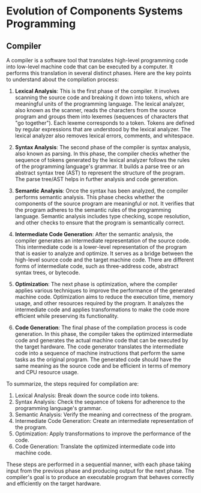 # Evolution of Components Systems Programming

## Compiler

A compiler is a software tool that translates high-level programming code into low-level machine code that can be executed by a computer. It performs this translation in several distinct phases. Here are the key points to understand about the compilation process:

1. **Lexical Analysis**: This is the first phase of the compiler. It involves scanning the source code and breaking it down into tokens, which are meaningful units of the programming language. The lexical analyzer, also known as the scanner, reads the characters from the source program and groups them into lexemes (sequences of characters that "go together"). Each lexeme corresponds to a token. Tokens are defined by regular expressions that are understood by the lexical analyzer. The lexical analyzer also removes lexical errors, comments, and whitespace.

2. **Syntax Analysis**: The second phase of the compiler is syntax analysis, also known as parsing. In this phase, the compiler checks whether the sequence of tokens generated by the lexical analyzer follows the rules of the programming language's grammar. It builds a parse tree or an abstract syntax tree (AST) to represent the structure of the program. The parse tree/AST helps in further analysis and code generation.

3. **Semantic Analysis**: Once the syntax has been analyzed, the compiler performs semantic analysis. This phase checks whether the components of the source program are meaningful or not. It verifies that the program adheres to the semantic rules of the programming language. Semantic analysis includes type checking, scope resolution, and other checks to ensure that the program is semantically correct.

4. **Intermediate Code Generation**: After the semantic analysis, the compiler generates an intermediate representation of the source code. This intermediate code is a lower-level representation of the program that is easier to analyze and optimize. It serves as a bridge between the high-level source code and the target machine code. There are different forms of intermediate code, such as three-address code, abstract syntax trees, or bytecode.

5. **Optimization**: The next phase is optimization, where the compiler applies various techniques to improve the performance of the generated machine code. Optimization aims to reduce the execution time, memory usage, and other resources required by the program. It analyzes the intermediate code and applies transformations to make the code more efficient while preserving its functionality.

6. **Code Generation**: The final phase of the compilation process is code generation. In this phase, the compiler takes the optimized intermediate code and generates the actual machine code that can be executed by the target hardware. The code generator translates the intermediate code into a sequence of machine instructions that perform the same tasks as the original program. The generated code should have the same meaning as the source code and be efficient in terms of memory and CPU resource usage.

To summarize, the steps required for compilation are:

1. Lexical Analysis: Break down the source code into tokens.
2. Syntax Analysis: Check the sequence of tokens for adherence to the programming language's grammar.
3. Semantic Analysis: Verify the meaning and correctness of the program.
4. Intermediate Code Generation: Create an intermediate representation of the program.
5. Optimization: Apply transformations to improve the performance of the code.
6. Code Generation: Translate the optimized intermediate code into machine code.

These steps are performed in a sequential manner, with each phase taking input from the previous phase and producing output for the next phase. The compiler's goal is to produce an executable program that behaves correctly and efficiently on the target hardware.
